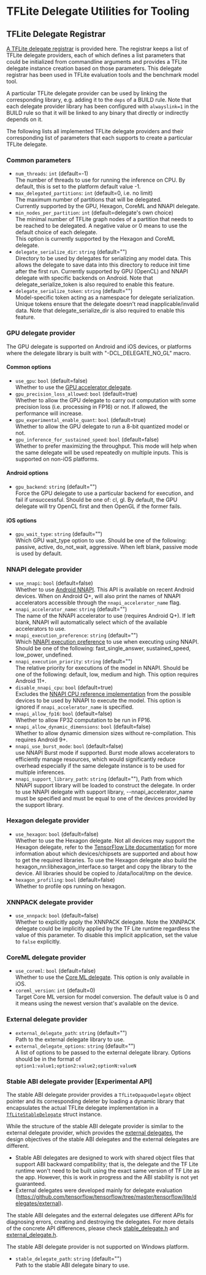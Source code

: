 # TFLite Delegate Utilities for Tooling

## TFLite Delegate Registrar

[A TFLite delegate registrar](https://github.com/tensorflow/tensorflow/blob/master/tensorflow/lite/tools/delegates/delegate_provider.h)
is provided here. The registrar keeps a list of TFLite delegate providers, each
of which defines a list parameters that could be initialized from commandline
arguments and provides a TFLite delegate instance creation based on those
parameters. This delegate registrar has been used in TFLite evaluation tools and
the benchmark model tool.

A particular TFLite delegate provider can be used by linking the corresponding
library, e.g. adding it to the `deps` of a BUILD rule. Note that each delegate
provider library has been configured with `alwayslink=1` in the BUILD rule so
that it will be linked to any binary that directly or indirectly depends on it.

The following lists all implemented TFLite delegate providers and their
corresponding list of parameters that each supports to create a particular
TFLite delegate.

### Common parameters

*   `num_threads`: `int` (default=-1) \
    The number of threads to use for running the inference on CPU. By default,
    this is set to the platform default value -1.
*   `max_delegated_partitions`: `int` (default=0, i.e. no limit) \
    The maximum number of partitions that will be delegated. \
    Currently supported by the GPU, Hexagon, CoreML and NNAPI delegate.
*   `min_nodes_per_partition`: `int` (default=delegate's own choice) \
    The minimal number of TFLite graph nodes of a partition that needs to be
    reached to be delegated. A negative value or 0 means to use the default
    choice of each delegate. \
    This option is currently supported by the Hexagon and CoreML delegate.
*   `delegate_serialize_dir`: `string` (default="") \
    Directory to be used by delegates for serializing any model data. This
    allows the delegate to save data into this directory to reduce init time
    after the first run. Currently supported by GPU (OpenCL) and NNAPI delegate
    with specific backends on Android. Note that delegate_serialize_token is
    also required to enable this feature.
*   `delegate_serialize_token`: `string` (default="") \
    Model-specific token acting as a namespace for delegate serialization.
    Unique tokens ensure that the delegate doesn't read inapplicable/invalid
    data. Note that delegate_serialize_dir is also required to enable this
    feature.

### GPU delegate provider

The GPU delegate is supported on Android and iOS devices, or platforms where the
delegate library is built with "-DCL_DELEGATE_NO_GL" macro.

#### Common options

*   `use_gpu`: `bool` (default=false) \
    Whether to use the
    [GPU accelerator delegate](https://github.com/tensorflow/tensorflow/tree/master/tensorflow/lite/delegates/gpu).
*   `gpu_precision_loss_allowed`: `bool` (default=true) \
    Whether to allow the GPU delegate to carry out computation with some
    precision loss (i.e. processing in FP16) or not. If allowed, the performance
    will increase.
*   `gpu_experimental_enable_quant`: `bool` (default=true) \
    Whether to allow the GPU delegate to run a 8-bit quantized model or not.
*   `gpu_inference_for_sustained_speed`: `bool` (default=false) \
    Whether to prefer maximizing the throughput. This mode will help when the
    same delegate will be used repeatedly on multiple inputs. This is supported
    on non-iOS platforms.

#### Android options

*   `gpu_backend`: `string` (default="") \
    Force the GPU delegate to use a particular backend for execution, and fail
    if unsuccessful. Should be one of: cl, gl. By default, the GPU delegate will
    try OpenCL first and then OpenGL if the former fails.

#### iOS options

*   `gpu_wait_type`: `string` (default="") \
    Which GPU wait_type option to use. Should be one of the following: passive,
    active, do_not_wait, aggressive. When left blank, passive mode is used by
    default.

### NNAPI delegate provider

*   `use_nnapi`: `bool` (default=false) \
    Whether to use
    [Android NNAPI](https://developer.android.com/ndk/guides/neuralnetworks/).
    This API is available on recent Android devices. When on Android Q+, will
    also print the names of NNAPI accelerators accessible through the
    `nnapi_accelerator_name` flag.
*   `nnapi_accelerator_name`: `string` (default="") \
    The name of the NNAPI accelerator to use (requires Android Q+). If left
    blank, NNAPI will automatically select which of the available accelerators
    to use.
*   `nnapi_execution_preference`: `string` (default="") \
    Which
    [NNAPI execution preference](https://developer.android.com/ndk/reference/group/neural-networks.html#group___neural_networks_1gga034380829226e2d980b2a7e63c992f18af727c25f1e2d8dcc693c477aef4ea5f5)
    to use when executing using NNAPI. Should be one of the following:
    fast_single_answer, sustained_speed, low_power, undefined.
*   `nnapi_execution_priority`: `string` (default="") \
    The relative priority for executions of the model in NNAPI. Should be one of
    the following: default, low, medium and high. This option requires Android
    11+.
*   `disable_nnapi_cpu`: `bool` (default=true) \
    Excludes the
    [NNAPI CPU reference implementation](https://developer.android.com/ndk/guides/neuralnetworks#device-assignment)
    from the possible devices to be used by NNAPI to execute the model. This
    option is ignored if `nnapi_accelerator_name` is specified.
*   `nnapi_allow_fp16`: `bool` (default=false) \
    Whether to allow FP32 computation to be run in FP16.
*   `nnapi_allow_dynamic_dimensions`: `bool` (default=false) \
    Whether to allow dynamic dimension sizes without re-compilation. This
    requires Android 9+.
*   `nnapi_use_burst_mode`: `bool` (default=false) \
    use NNAPI Burst mode if supported. Burst mode allows accelerators to
    efficiently manage resources, which would significantly reduce overhead
    especially if the same delegate instance is to be used for multiple
    inferences.
*   `nnapi_support_library_path`: `string` (default=""), Path from which NNAPI
    support library will be loaded to construct the delegate. In order to use
    NNAPI delegate with support library, --nnapi_accelerator_name must be
    specified and must be equal to one of the devices provided by the support
    library.

### Hexagon delegate provider

*   `use_hexagon`: `bool` (default=false) \
    Whether to use the Hexagon delegate. Not all devices may support the Hexagon
    delegate, refer to the
    [TensorFlow Lite documentation](https://www.tensorflow.org/lite/performance/hexagon_delegate)
    for more information about which devices/chipsets are supported and about
    how to get the required libraries. To use the Hexagon delegate also build
    the hexagon_nn:libhexagon_interface.so target and copy the library to the
    device. All libraries should be copied to /data/local/tmp on the device.
*   `hexagon_profiling`: `bool` (default=false) \
    Whether to profile ops running on hexagon.

### XNNPACK delegate provider

*   `use_xnnpack`: `bool` (default=false) \
    Whether to explicitly apply the XNNPACK delegate. Note the XNNPACK delegate
    could be implicitly applied by the TF Lite runtime regardless the value of
    this parameter. To disable this implicit application, set the value to
    `false` explicitly.

### CoreML delegate provider

*   `use_coreml`: `bool` (default=false) \
    Whether to use the
    [Core ML delegate](https://github.com/tensorflow/tensorflow/tree/master/tensorflow/lite/delegates/coreml).
    This option is only available in iOS.
*   `coreml_version`: `int` (default=0) \
    Target Core ML version for model conversion. The default value is 0 and it
    means using the newest version that's available on the device.

### External delegate provider

*   `external_delegate_path`: `string` (default="") \
    Path to the external delegate library to use.
*   `external_delegate_options`: `string` (default="") \
    A list of options to be passed to the external delegate library. Options
    should be in the format of `option1:value1;option2:value2;optionN:valueN`

### Stable ABI delegate provider [Experimental API]

The stable ABI delegate provider provides a `TfLiteOpaqueDelegate` object
pointer and its corresponding deleter by loading a dynamic library that
encapsulates the actual TFLite delegate implementation in a
[`TfLiteStableDelegate`](https://github.com/tensorflow/tensorflow/blob/master/tensorflow/lite/core/experimental/acceleration/configuration/c/stable_delegate.h)
struct instance.

While the structure of the stable ABI delegate provider is similar to the
external delegate provider, which provides the
[external delegates](https://github.com/tensorflow/tensorflow/tree/master/tensorflow/lite/delegates/external),
the design objectives of the stable ABI delegates and the external delegates are
different.

-   Stable ABI delegates are designed to work with shared object files that
    support ABI backward compatibility; that is, the delegate and the TF Lite
    runtime won't need to be built using the exact same version of TF Lite as
    the app. However, this is work in progress and the ABI stability is not yet
    guaranteed.
-   External delegates were developed mainly for delegate evaluation
    (https://github.com/tensorflow/tensorflow/tree/master/tensorflow/lite/delegates/external).

The stable ABI delegates and the external delegates use different APIs for
diagnosing errors, creating and destroying the delegates. For more details of
the concrete API differences, please check
[stable_delegate.h](https://github.com/tensorflow/tensorflow/blob/master/tensorflow/lite/core/experimental/acceleration/configuration/c/stable_delegate.h)
and
[external_delegate.h](https://github.com/tensorflow/tensorflow/blob/master/tensorflow/lite/delegates/external/external_delegate.h).

The stable ABI delegate provider is not supported on Windows platform.

*   `stable_delegate_path`: `string` (default="") \
    Path to the stable ABI delegate binary to use.
